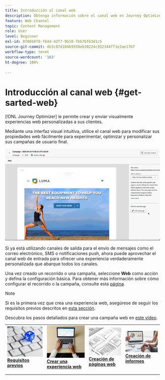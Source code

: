 ```yaml
---
title: Introducción al canal web
description: Obtenga información sobre el canal web en Journey Optimizer
feature: Web Channel
topic: Content Management
role: User
level: Beginner
exl-id: 8f06b8f0-f64d-42f7-9b10-7bb76f63d1c5
source-git-commit: db3c87d10469550eb30224c932344ff1e3ae1767
workflow-type: tm+mt
source-wordcount: '163'
ht-degree: 100%

---
```


# Introducción al canal web {#get-sarted-web}

[!DNL Journey Optimizer] le permite crear y enviar visualmente experiencias web personalizadas a sus clientes.

Mediante una interfaz visual intuitiva, utilice el canal web para modificar sus propiedades web fácilmente para experimentar, optimizar y personalizar sus campañas de usuario final.

![](../rn/assets/do-not-localize/web-authoring.gif)

Si ya está utilizando canales de salida para el envío de mensajes como el correo electrónico, SMS o notificaciones push, ahora puede aprovechar el canal web de entrada para ofrecer una experiencia verdaderamente personalizada que abarque todos los canales.

Una vez creado un recorrido o una campaña, seleccione **Web** como acción y defina la configuración básica. Para obtener más información sobre cómo configurar el recorrido o la campaña, consulte esta [página](create-web.md#create-web-experience).

>[!NOTE]
>
>Si es la primera vez que crea una experiencia web, asegúrese de seguir los requisitos previos descritos en [esta sección](web-prerequisites.md).

Descubra los pasos detallados para crear una campaña web en [este vídeo](create-web.md#video).

<table style="table-layout:fixed"><tr style="border: 0;">
<td>
<a href="web-prerequisites.md">
<img alt="Posible cliente" src="../assets/do-not-localize/web-prerequisites.jpg">
</a>
<div><a href="web-prerequisites.md"><strong>Requisitos previos</strong>
</div>
<p>
</td>
<td>
<a href="create-web.md">
<img alt="Poco frecuente" src="../assets/do-not-localize/web-create.jpg">
</a>
<div>
<a href="create-web.md"><strong>Crear una experiencia web</strong></a>
</div>
<p></td>
<td>
<a href="web-visual-editor.md">
<img alt="Validación" src="../assets/do-not-localize/web-design.jpg">
</a>
<div>
<a href="web-visual-editor.md"><strong>Creación de páginas web</strong></a>
</div>
<p>
</td>
<td>
<a href="monitor-web-experiences.md">
<img alt="Validación" src="../assets/do-not-localize/web-reporting.jpg">
</a>
<div>
<a href="monitor-web-experiences.md"><strong>Creación de informes</strong></a>
</div>
<p>
</td>
</tr></table>


